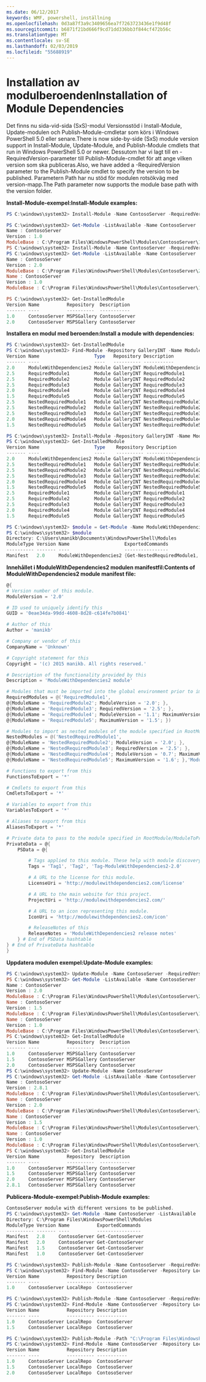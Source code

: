 ```yaml
---
ms.date: 06/12/2017
keywords: WMF, powershell, inställning
ms.openlocfilehash: 0d3a87f3a9c3409656ea7f7263723436e1f9d48f
ms.sourcegitcommit: b6871f21bd666f9cd71dd336bb3f844cf472b56c
ms.translationtype: MT
ms.contentlocale: sv-SE
ms.lasthandoff: 02/03/2019
ms.locfileid: "55688919"
---
```

# <a name="installation-of-module-dependencies"></a><span data-ttu-id="30706-102">Installation av modulberoenden</span><span class="sxs-lookup"><span data-stu-id="30706-102">Installation of Module Dependencies</span></span>

<span data-ttu-id="30706-103">Det finns nu sida-vid-sida (SxS)-modul Versionsstöd i Install-Module, Update-modulen och Publish-Module-cmdletar som körs i Windows PowerShell 5.0 eller senare.</span><span class="sxs-lookup"><span data-stu-id="30706-103">There is now side-by-side (SxS) module version support in Install-Module, Update-Module, and Publish-Module cmdlets that run in Windows PowerShell 5.0 or newer.</span></span>
<span data-ttu-id="30706-104">Dessutom har vi lagt till en - RequiredVersion-parameter till Publish-Module-cmdlet för att ange vilken version som ska publiceras.</span><span class="sxs-lookup"><span data-stu-id="30706-104">Also, we have added a -RequiredVersion parameter to the Publish-Module cmdlet to specify the version to be published.</span></span> <span data-ttu-id="30706-105">Parametern Path har nu stöd för modulen rotsökväg med version-mapp.</span><span class="sxs-lookup"><span data-stu-id="30706-105">The Path parameter now supports the module base path with the version folder.</span></span>

<span data-ttu-id="30706-106">**Install-Module-exempel:**</span><span class="sxs-lookup"><span data-stu-id="30706-106">**Install-Module examples:**</span></span>
```powershell
PS C:\windows\system32> Install-Module -Name ContosoServer -RequiredVersion 1.0 -Repository MSPSGallery

PS C:\windows\system32> Get-Module -ListAvailable -Name ContosoServer | Format-List Name,Version,ModuleBase
Name : ContosoServer
Version : 1.0
ModuleBase : C:\Program Files\WindowsPowerShell\Modules\ContosoServer\1.0
PS C:\windows\system32> Install-Module -Name ContosoServer -RequiredVersion 2.0 -Repository MSPSGallery
PS C:\windows\system32> Get-Module -ListAvailable -Name ContosoServer | Format-List Name,Version,ModuleBase
Name : ContosoServer
Version : 2.0
ModuleBase : C:\Program Files\WindowsPowerShell\Modules\ContosoServer\2.0
Name : ContosoServer
Version : 1.0
ModuleBase : C:\Program Files\WindowsPowerShell\Modules\ContosoServer\1.0

PS C:\windows\system32> Get-InstalledModule
Version Name          Repository  Description
------- ----          ----------  -----------
1.0     ContosoServer MSPSGallery ContosoServer
2.0     ContosoServer MSPSGallery ContosoServer
```

<span data-ttu-id="30706-107">**Installera en modul med beroenden:**</span><span class="sxs-lookup"><span data-stu-id="30706-107">**Install a module with dependencies:**</span></span>
```powershell
PS C:\windows\system32> Get-InstalledModule
PS C:\windows\system32> Find-Module -Repository GalleryINT -Name ModuleWithDependencies2 -IncludeDependencies
Version Name                    Type   Repository Description
------- ----                    ----   ---------- -----------
2.0     ModuleWithDependencies2 Module GalleryINT ModuleWithDependencies2
2.5     RequiredModule1         Module GalleryINT RequiredModule1
2.5     RequiredModule2         Module GalleryINT RequiredModule2
2.5     RequiredModule3         Module GalleryINT RequiredModule3
2.0     RequiredModule4         Module GalleryINT RequiredModule4
1.5     RequiredModule5         Module GalleryINT RequiredModule5
2.5     NestedRequiredModule1   Module GalleryINT NestedRequiredModule1
2.5     NestedRequiredModule2   Module GalleryINT NestedRequiredModule2
2.5     NestedRequiredModule3   Module GalleryINT NestedRequiredModule3
2.0     NestedRequiredModule4   Module GalleryINT NestedRequiredModule4
1.5     NestedRequiredModule5   Module GalleryINT NestedRequiredModule5

PS C:\windows\system32> Install-Module -Repository GalleryINT -Name ModuleWithDependencies2 -Scope CurrentUser
PS C:\windows\system32> Get-InstalledModule
Version Name                    Type    Repository Description
------- ----                    ----    ---------- -----------
2.0     ModuleWithDependencies2 Module GalleryINT ModuleWithDependencies2
2.5     NestedRequiredModule1   Module GalleryINT NestedRequiredModule1
2.5     NestedRequiredModule2   Module GalleryINT NestedRequiredModule2
2.5     NestedRequiredModule3   Module GalleryINT NestedRequiredModule3
2.0     NestedRequiredModule4   Module GalleryINT NestedRequiredModule4
1.5     NestedRequiredModule5   Module GalleryINT NestedRequiredModule5
2.5     RequiredModule1         Module GalleryINT RequiredModule1
2.5     RequiredModule2         Module GalleryINT RequiredModule2
2.5     RequiredModule3         Module GalleryINT RequiredModule3
2.0     RequiredModule4         Module GalleryINT RequiredModule4
1.5     RequiredModule5         Module GalleryINT RequiredModule5

PS C:\windows\system32> $module = Get-Module -Name ModuleWithDependencies2 -ListAvailable
PS C:\windows\system32> $module
Directory: C:\Users\manikb\Documents\WindowsPowerShell\Modules
ModuleType Version Name                    ExportedCommands
---------- ------- ----                    ----------------
Manifest   2.0     ModuleWithDependencies2 {Get-NestedRequiredModule1, Get-NestedRequiredModule2, Get-NestedRequiredModule3, Get-NestedRequiredModule4...}
```

<span data-ttu-id="30706-108">**Innehållet i ModuleWithDependencies2 modulen manifestfil:**</span><span class="sxs-lookup"><span data-stu-id="30706-108">**Contents of ModuleWithDependencies2 module manifest file:**</span></span>
```powershell
@{
# Version number of this module.
ModuleVersion = '2.0'

# ID used to uniquely identify this
GUID = '0eae34da-99dd-4608-8d28-c614fe7b0841'

# Author of this
Author = 'manikb'

# Company or vendor of this
CompanyName = 'Unknown'

# Copyright statement for this
Copyright = '(c) 2015 manikb. All rights reserved.'

# Description of the functionality provided by this
Description = 'ModuleWithDependencies2 module'

# Modules that must be imported into the global environment prior to importing this
RequiredModules = @('RequiredModule1',
@{ModuleName = 'RequiredModule2'; ModuleVersion = '2.0'; },
@{ModuleName = 'RequiredModule3'; RequiredVersion = '2.5'; },
@{ModuleName = 'RequiredModule4'; ModuleVersion = '1.1'; MaximumVersion = '2.0'; },
@{ModuleName = 'RequiredModule5'; MaximumVersion = '1.5'; })

# Modules to import as nested modules of the module specified in RootModule/ModuleToProcess
NestedModules = @('NestedRequiredModule1',
@{ModuleName = 'NestedRequiredModule2'; ModuleVersion = '2.0'; },
@{ModuleName = 'NestedRequiredModule3'; RequiredVersion = '2.5'; },
@{ModuleName = 'NestedRequiredModule4'; ModuleVersion = '0.7'; MaximumVersion = '2.4'; },
@{ModuleName = 'NestedRequiredModule5'; MaximumVersion = '1.6'; },'ModuleWithDependencies2.psm1')

# Functions to export from this
FunctionsToExport = '*'

# Cmdlets to export from this
CmdletsToExport = '*'

# Variables to export from this
VariablesToExport = '*'

# Aliases to export from this
AliasesToExport = '*'

# Private data to pass to the module specified in RootModule/ModuleToProcess. This may also contain a PSData hashtable with additional module metadata used by PowerShell.
PrivateData = @{
    PSData = @{

        # Tags applied to this module. These help with module discovery in online galleries.
        Tags = 'Tag1', 'Tag2', 'Tag-ModuleWithDependencies2-2.0'

        # A URL to the license for this module.
        LicenseUri = 'http://modulewithdependencies2.com/license'

        # A URL to the main website for this project.
        ProjectUri = 'http://modulewithdependencies2.com/'

        # A URL to an icon representing this module.
        IconUri = 'http://modulewithdependencies2.com/icon'

        # ReleaseNotes of this
        ReleaseNotes = 'ModuleWithDependencies2 release notes'
    } # End of PSData hashtable
} # End of PrivateData hashtable
}
```

<span data-ttu-id="30706-109">**Uppdatera modulen exempel:**</span><span class="sxs-lookup"><span data-stu-id="30706-109">**Update-Module examples:**</span></span>
```powershell
PS C:\windows\system32> Update-Module -Name ContosoServer -RequiredVersion 1.5
PS C:\windows\system32> Get-Module -ListAvailable -Name ContosoServer | Format-List Name,Version,ModuleBase
Name : ContosoServer
Version : 2.0
ModuleBase : C:\Program Files\WindowsPowerShell\Modules\ContosoServer\2.0
Name : ContosoServer
Version : 1.5
ModuleBase : C:\Program Files\WindowsPowerShell\Modules\ContosoServer\1.5
Name : ContosoServer
Version : 1.0
ModuleBase : C:\Program Files\WindowsPowerShell\Modules\ContosoServer\1.0
PS C:\windows\system32> Get-InstalledModule
Version Name          Repository  Description
------- ----          ----------  -----------
1.0     ContosoServer MSPSGallery ContosoServer
1.5     ContosoServer MSPSGallery ContosoServer
2.0     ContosoServer MSPSGallery ContosoServer
PS C:\windows\system32> Update-Module -Name ContosoServer
PS C:\windows\system32> Get-Module -ListAvailable -Name ContosoServer | Format-List Name,Version,ModuleBase
Name : ContosoServer
Version : 2.8.1
ModuleBase : C:\Program Files\WindowsPowerShell\Modules\ContosoServer\2.8.1
Name : ContosoServer
Version : 2.0
ModuleBase : C:\Program Files\WindowsPowerShell\Modules\ContosoServer\2.0
Name : ContosoServer
Version : 1.5
ModuleBase : C:\Program Files\WindowsPowerShell\Modules\ContosoServer\1.5
Name : ContosoServer
Version : 1.0
ModuleBase : C:\Program Files\WindowsPowerShell\Modules\ContosoServer\1.0
PS C:\windows\system32> Get-InstalledModule
Version Name          Repository  Description
------- ----          ----------  -----------
1.0     ContosoServer MSPSGallery ContosoServer
1.5     ContosoServer MSPSGallery ContosoServer
2.0     ContosoServer MSPSGallery ContosoServer
2.8.1   ContosoServer MSPSGallery ContosoServer
```

<span data-ttu-id="30706-110">**Publicera-Module-exempel:**</span><span class="sxs-lookup"><span data-stu-id="30706-110">**Publish-Module examples:**</span></span>
```powershell
ContosoServer module with different versions to be published.
PS C:\windows\system32> Get-Module -Name ContosoServer -ListAvailable
Directory: C:\Program Files\WindowsPowerShell\Modules
ModuleType Version Name          ExportedCommands
---------- ------- ----          ----------------
Manifest   2.8     ContosoServer Get-ContosoServer
Manifest   2.0     ContosoServer Get-ContosoServer
Manifest   1.5     ContosoServer Get-ContosoServer
Manifest   1.0     ContosoServer Get-ContosoServer

PS C:\windows\system32> Publish-Module -Name ContosoServer -RequiredVersion 1.0 -Repository LocalRepo -NuGetApiKey Local-Repo-NuGet-ApiKey
PS C:\windows\system32> Find-Module -Name ContosoServer -Repository LocalRepo
Version Name          Repository Description
------- ----          ---------- -----------
1.0     ContosoServer LocalRepo  ContosoServer

PS C:\windows\system32> Publish-Module -Name ContosoServer -RequiredVersion 1.5 -Repository LocalRepo -NuGetApiKey Local-Repo-NuGet-ApiKey
PS C:\windows\system32> Find-Module -Name ContosoServer -Repository LocalRepo
Version Name          Repository Description
------- ----          ---------- -----------
1.0     ContosoServer LocalRepo  ContosoServer
1.5     ContosoServer LocalRepo  ContosoServer

PS C:\windows\system32> Publish-Module -Path "C:\Program Files\WindowsPowerShell\Modules\ContosoServer\2.0" -Repository LocalRepo -NuGetApiKey Local-Repo-NuGet-ApiKey
PS C:\windows\system32> Find-Module -Name ContosoServer -Repository LocalRepo
Version Name          Repository Description
------- ----          ---------- -----------
1.0     ContosoServer LocalRepo  ContosoServer
1.5     ContosoServer LocalRepo  ContosoServer
2.0     ContosoServer LocalRepo  ContosoServer
```
